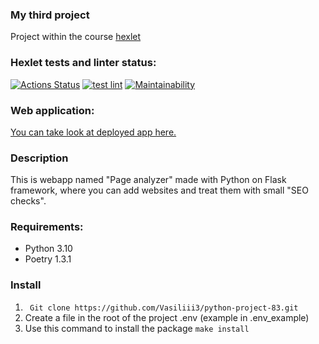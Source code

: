 ### My third project
Project within the course [hexlet](https://ru.hexlet.io/)

### Hexlet tests and linter status:
[![Actions Status](https://github.com/Vasiliii3/python-project-83/workflows/hexlet-check/badge.svg)](https://github.com/Vasiliii3/python-project-83/actions)
[![test lint](https://github.com/Vasiliii3/python-project-83/actions/workflows/lint.yml/badge.svg)](https://github.com/Vasiliii3/python-project-83/actions/workflows/lint.yml)
[![Maintainability](https://api.codeclimate.com/v1/badges/f583e6340e9ed5471984/maintainability)](https://codeclimate.com/github/Vasiliii3/python-project-83/maintainability)

### Web application:

[You can take look at deployed app here.](https://python-project-83-pageanalyzer.up.railway.app/)

### Description

This is webapp named "Page analyzer" made with Python on Flask framework,
where you can add websites and treat them with small "SEO checks".

### Requirements:

* Python 3.10
* Poetry 1.3.1

### Install
1. ` Git clone https://github.com/Vasiliii3/python-project-83.git`
2. Сreate a file in the root of the project .env (example in .env_example)
3. Use this command to install the package `make install`

